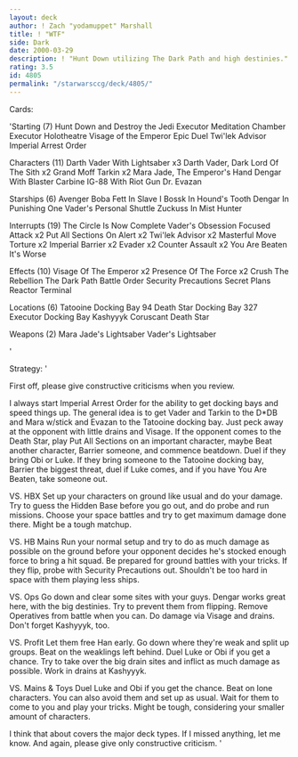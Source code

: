 ```yaml
---
layout: deck
author: ! Zach "yodamuppet" Marshall
title: ! "WTF"
side: Dark
date: 2000-03-29
description: ! "Hunt Down utilizing The Dark Path and high destinies."
rating: 3.5
id: 4805
permalink: "/starwarsccg/deck/4805/"
---
```

Cards: 

'Starting (7)
Hunt Down and Destroy the Jedi
Executor Meditation Chamber
Executor Holotheatre
Visage of the Emperor
Epic Duel
Twi'lek Advisor
Imperial Arrest Order

Characters (11)
Darth Vader With Lightsaber x3
Darth Vader, Dark Lord Of The Sith x2
Grand Moff Tarkin x2
Mara Jade, The Emperor's Hand
Dengar With Blaster Carbine
IG-88 With Riot Gun
Dr. Evazan

Starships (6)
Avenger
Boba Fett In Slave I
Bossk In Hound's Tooth
Dengar In Punishing One
Vader's Personal Shuttle
Zuckuss In Mist Hunter

Interrupts (19)
The Circle Is Now Complete
Vader's Obsession
Focused Attack x2
Put All Sections On Alert x2
Twi'lek Advisor x2
Masterful Move
Torture x2
Imperial Barrier x2
Evader x2
Counter Assault x2
You Are Beaten
It's Worse

Effects (10)
Visage Of The Emperor x2
Presence Of The Force x2
Crush The Rebellion
The Dark Path
Battle Order
Security Precautions
Secret Plans
Reactor Terminal

Locations (6)
Tatooine Docking Bay 94
Death Star Docking Bay 327
Executor Docking Bay
Kashyyyk
Coruscant
Death Star

Weapons (2)
Mara Jade's Lightsaber
Vader's Lightsaber

'

Strategy: '

First off, please give constructive criticisms when you review.

I always start Imperial Arrest Order for the ability to get docking bays and speed things up. The general idea is to get Vader and Tarkin to the D*DB and Mara w/stick and Evazan to the Tatooine docking bay. Just peck away at the opponent with little drains and Visage. If the opponent comes to the Death Star, play Put All Sections on an important character, maybe Beat another character, Barrier someone, and commence beatdown. Duel if they bring Obi or Luke. If they bring someone to the Tatooine docking bay, Barrier the biggest threat, duel if Luke comes, and if you have You Are Beaten, take someone out.

VS. HBX
Set up your characters on ground like usual and do your damage. Try to guess the Hidden Base before you go out, and do probe and run missions. Choose your space battles and try to get maximum damage done there. Might be a tough matchup.

VS. HB Mains
Run your normal setup and try to do as much damage as possible on the ground before your opponent decides he's stocked enough force to bring a hit squad. Be prepared for ground battles with your tricks. If they flip, probe with Security Precautions out. Shouldn't be too hard in space with them playing less ships.

VS. Ops
Go down and clear some sites with your guys. Dengar works great here, with the big destinies. Try to prevent them from flipping. Remove Operatives from battle when you can. Do damage via Visage and drains. Don't forget Kashyyyk, too.

VS. Profit
Let them free Han early. Go down where they're weak and split up groups. Beat on the weaklings left behind. Duel Luke or Obi if you get a chance. Try to take over the big drain sites and inflict as much damage as possible. Work in drains at Kashyyyk.

VS. Mains & Toys
Duel Luke and Obi if you get the chance. Beat on lone characters. You can also avoid them and set up as usual. Wait for them to come to you and play your tricks. Might be tough, considering your smaller amount of characters.

I think that about covers the major deck types. If I missed anything, let me know. And again, please give only constructive criticism. '
